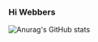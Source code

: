 ### Hi Webbers

![Anurag's GitHub stats](https://github-readme-stats.vercel.app/api?username=Korradoinganamorte&show_icons=true&theme=radical)
